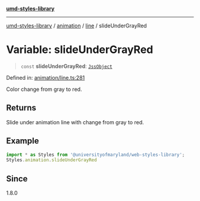 [**umd-styles-library**](../../../../README.md)

***

[umd-styles-library](../../../../modules.md) / [animation](../../../README.md) / [line](../README.md) / slideUnderGrayRed

# Variable: slideUnderGrayRed

> `const` **slideUnderGrayRed**: [`JssObject`](../../../../utilities/namespaces/transform/type-aliases/JssObject.md)

Defined in: [animation/line.ts:281](https://github.com/UMD-Digital/design-system/blob/8021d9898368f604bce452fe4dde6fae3a0578fd/packages/styles/source/animation/line.ts#L281)

Color change from gray to red.

## Returns

Slide under animation line with change from gray to red.

## Example

```typescript
import * as Styles from '@universityofmaryland/web-styles-library';
Styles.animation.slideUnderGrayRed
```

## Since

1.8.0

